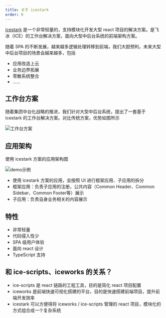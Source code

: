 ```yaml
---
title: 关于 icestark
order: 0
---
```


[icestark](https://github.com/ice-lab/icestark) 是一个非常轻量的，支持模块化开发大型 react 项目的解决方案。是飞冰（ICE）的工作台解决方案，面向大型中后台系统的前端架构方案。

随着 SPA 的不断发展，越来越多逻辑处理转移到前端，我们大胆预判，未来大型中后台项目的场景会越来越多，包括

- 应用改造上云
- 业务边界拓展
- 零散系统整合
- ......

## 工作台方案

随着集团中台化战略的推进，我们针对大型中后台系统，提出了一套基于 icestark 的工作台解决方案。对比传统方案，优势如图所示

![工作台方案](https://img.alicdn.com/tfs/TB1UDAycfWG3KVjSZFPXXXaiXXa-1049-530.png)

## 应用架构

使用 icestark 方案的应用架构图

![demo示例](https://img.alicdn.com/tfs/TB1JBLqXBCw3KVjSZFuXXcAOpXa-741-836.png)

- 使用 icestark 方案的应用，会按照 UI 进行框架应用、子应用的拆分
- 框架应用：负责子应用的注册，公共内容（Common Header、Common Sidebar、Common Footer等）展示
- 子应用：负责自身业务相关的内容展示

## 特性

- 非常轻量
- 代码侵入性少
- SPA 级用户体验
- 面向 react 设计
- TypeScript 支持

## 和 ice-scripts、iceworks 的关系？

- ice-scripts 是 react 链路的工程工具，目的是简化 react 项目配置
- iceworks 是前端快速可视化搭建的平台，目的是快速搭建前端项目，提升前端开发效率
- icestark 可以方便得将 iceworks / ice-scripts 管理的 react 项目，模块化的方式组合成一个复杂系统
